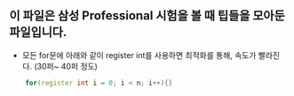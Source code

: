 ## 이 파일은 삼성 Professional 시험을 볼 때 팁들을 모아둔 파일입니다.

* 모든 for문에 아래와 같이 register int를 사용하면 최적화를 통해, 속도가 빨라진다. (30퍼~ 40퍼 정도)
```cpp 
    for(register int i = 0; i < n; i++){} 
``` 